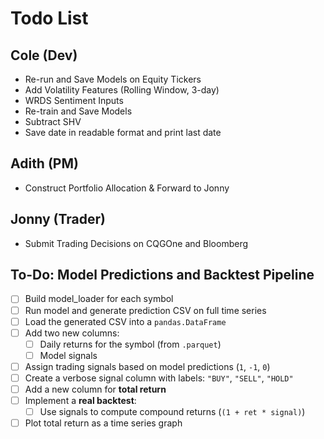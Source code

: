 # Todo List

## Cole (Dev)
* Re-run and Save Models on Equity Tickers
* Add Volatility Features (Rolling Window, 3-day)
* WRDS Sentiment Inputs
* Re-train and Save Models
* Subtract SHV
* Save date in readable format and print last date

## Adith (PM)
* Construct Portfolio Allocation & Forward to Jonny

## Jonny (Trader)
* Submit Trading Decisions on CQGOne and Bloomberg

## To-Do: Model Predictions and Backtest Pipeline

- [ ] Build model_loader for each symbol 
- [ ] Run model and generate prediction CSV on full time series
- [ ] Load the generated CSV into a `pandas.DataFrame`  
- [ ] Add two new columns:
  - [ ] Daily returns for the symbol (from `.parquet`)
  - [ ] Model signals 
- [ ] Assign trading signals based on model predictions (`1`, `-1`, `0`)  
- [ ] Create a verbose signal column with labels: `"BUY"`, `"SELL"`, `"HOLD"`  
- [ ] Add a new column for **total return**  
- [ ] Implement a **real backtest**:
  - [ ] Use signals to compute compound returns (`(1 + ret * signal)`)  
- [ ] Plot total return as a time series graph  